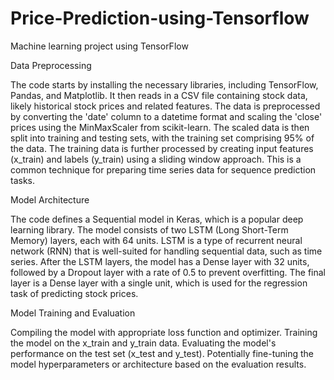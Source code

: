 # Price-Prediction-using-Tensorflow
Machine learning project using TensorFlow

Data Preprocessing

The code starts by installing the necessary libraries, including TensorFlow, Pandas, and Matplotlib.
It then reads in a CSV file containing stock data, likely historical stock prices and related features.
The data is preprocessed by converting the 'date' column to a datetime format and scaling the 'close' prices using the MinMaxScaler from scikit-learn.
The scaled data is then split into training and testing sets, with the training set comprising 95% of the data.
The training data is further processed by creating input features (x_train) and labels (y_train) using a sliding window approach. This is a common technique for preparing time series data for sequence prediction tasks.

Model Architecture

The code defines a Sequential model in Keras, which is a popular deep learning library.
The model consists of two LSTM (Long Short-Term Memory) layers, each with 64 units. LSTM is a type of recurrent neural network (RNN) that is well-suited for handling sequential data, such as time series.
After the LSTM layers, the model has a Dense layer with 32 units, followed by a Dropout layer with a rate of 0.5 to prevent overfitting.
The final layer is a Dense layer with a single unit, which is used for the regression task of predicting stock prices.

Model Training and Evaluation

Compiling the model with appropriate loss function and optimizer.
Training the model on the x_train and y_train data.
Evaluating the model's performance on the test set (x_test and y_test).
Potentially fine-tuning the model hyperparameters or architecture based on the evaluation results.
